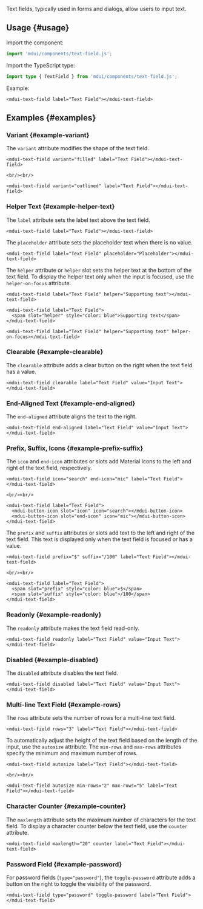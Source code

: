 Text fields, typically used in forms and dialogs, allow users to input text.

## Usage {#usage}

Import the component:

```js
import 'mdui/components/text-field.js';
```

Import the TypeScript type:

```ts
import type { TextField } from 'mdui/components/text-field.js';
```

Example:

```html,example,playgroundId=396
<mdui-text-field label="Text Field"></mdui-text-field>
```

## Examples {#examples}

### Variant {#example-variant}

The `variant` attribute modifies the shape of the text field.

```html,example,expandable,playgroundId=397
<mdui-text-field variant="filled" label="Text Field"></mdui-text-field>

<br/><br/>

<mdui-text-field variant="outlined" label="Text Field"></mdui-text-field>
```

### Helper Text {#example-helper-text}

The `label` attribute sets the label text above the text field.

```html,example,expandable,playgroundId=398
<mdui-text-field label="Text Field"></mdui-text-field>
```

The `placeholder` attribute sets the placeholder text when there is no value.

```html,example,expandable,playgroundId=399
<mdui-text-field label="Text Field" placeholder="Placeholder"></mdui-text-field>
```

The `helper` attribute or `helper` slot sets the helper text at the bottom of the text field. To display the helper text only when the input is focused, use the `helper-on-focus` attribute.

```html,example,expandable,playgroundId=400
<mdui-text-field label="Text Field" helper="Supporting text"></mdui-text-field>

<mdui-text-field label="Text Field">
  <span slot="helper" style="color: blue">Supporting text</span>
</mdui-text-field>

<mdui-text-field label="Text Field" helper="Supporting text" helper-on-focus></mdui-text-field>
```

### Clearable {#example-clearable}

The `clearable` attribute adds a clear button on the right when the text field has a value.

```html,example,expandable,playgroundId=401
<mdui-text-field clearable label="Text Field" value="Input Text"></mdui-text-field>
```

### End-Aligned Text {#example-end-aligned}

The `end-aligned` attribute aligns the text to the right.

```html,example,expandable,playgroundId=402
<mdui-text-field end-aligned label="Text Field" value="Input Text"></mdui-text-field>
```

### Prefix, Suffix, Icons {#example-prefix-suffix}

The `icon` and `end-icon` attributes or slots add Material Icons to the left and right of the text field, respectively.

```html,example,expandable,playgroundId=403
<mdui-text-field icon="search" end-icon="mic" label="Text Field"></mdui-text-field>

<br/><br/>

<mdui-text-field label="Text Field">
  <mdui-button-icon slot="icon" icon="search"></mdui-button-icon>
  <mdui-button-icon slot="end-icon" icon="mic"></mdui-button-icon>
</mdui-text-field>
```

The `prefix` and `suffix` attributes or slots add text to the left and right of the text field. This text is displayed only when the text field is focused or has a value.

```html,example,expandable,playgroundId=404
<mdui-text-field prefix="$" suffix="/100" label="Text Field"></mdui-text-field>

<br/><br/>

<mdui-text-field label="Text Field">
  <span slot="prefix" style="color: blue">$</span>
  <span slot="suffix" style="color: blue">/100</span>
</mdui-text-field>
```

### Readonly {#example-readonly}

The `readonly` attribute makes the text field read-only.

```html,example,expandable,playgroundId=405
<mdui-text-field readonly label="Text Field" value="Input Text"></mdui-text-field>
```

### Disabled {#example-disabled}

The `disabled` attribute disables the text field.

```html,example,expandable,playgroundId=406
<mdui-text-field disabled label="Text Field" value="Input Text"></mdui-text-field>
```

### Multi-line Text Field {#example-rows}

The `rows` attribute sets the number of rows for a multi-line text field.

```html,example,expandable,playgroundId=407
<mdui-text-field rows="3" label="Text Field"></mdui-text-field>
```

To automatically adjust the height of the text field based on the length of the input, use the `autosize` attribute. The `min-rows` and `max-rows` attributes specify the minimum and maximum number of rows.

```html,example,expandable,playgroundId=408
<mdui-text-field autosize label="Text Field"></mdui-text-field>

<br/><br/>

<mdui-text-field autosize min-rows="2" max-rows="5" label="Text Field"></mdui-text-field>
```

### Character Counter {#example-counter}

The `maxlength` attribute sets the maximum number of characters for the text field. To display a character counter below the text field, use the `counter` attribute.

```html,example,expandable,playgroundId=409
<mdui-text-field maxlength="20" counter label="Text Field"></mdui-text-field>
```

### Password Field {#example-password}

For password fields (`type="password"`), the `toggle-password` attribute adds a button on the right to toggle the visibility of the password.

```html,example,expandable,playgroundId=410
<mdui-text-field type="password" toggle-password label="Text Field"></mdui-text-field>
```
